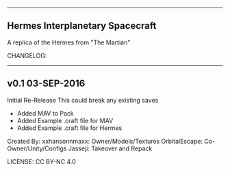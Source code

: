 ---------------------------------
Hermes Interplanetary Spacecraft
---------------------------------
A replica of the Hermes from "The Martian"

CHANGELOG:

---------------------------------
v0.1 03-SEP-2016
---------------------------------
Initial Re-Release
This could break any existing saves
- Added MAV to Pack
- Added Example .craft file for MAV
- Added Example .craft file for Hermes

Created By:
xxhansonnmaxx: Owner/Models/Textures
OrbitalEscape: Co-Owner/Unity/Configs
Jasseji: Takeover and Repack

LICENSE: CC BY-NC 4.0

